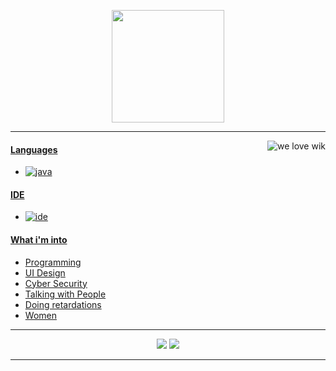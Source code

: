<p align="center">
    <img height="180em" src="https://github-readme-stats.vercel.app/api?username=crxel&show_icons=true&include_all_commits=true&count_private=true"/>
</p>

---
<a href="https://youtube.com/@crxelty"><img alt="we love wik" src="https://i.imgur.com/F2KLSsM.gif" align="right"/>
#### Languages
- ![java](https://img.shields.io/badge/-Python-f7ff80?style=flat-square&logo=python)
    
#### IDE
- ![ide](https://img.shields.io/badge/-Visual_Studio_Code-5d7dff?style=flat-square&logo=visualstudiocode)

#### What i'm into
- Programming
- UI Design
- Cyber Security
- Talking with People
- Doing retardations
- Women
---
<p align="center">
    <a href="https://discord.gg/MAWSTv3PRK"><img src="https://img.shields.io/badge/-Rats_LLC-5d7dff?style=flat-square&logo=discord"/></a>
    <a href="https://youtube.com/@crxelty"><img src="https://img.shields.io/badge/-crxelty-5d7dff?style=flat-square&logo=youtube"/></a>
</p>

---
